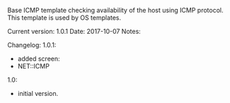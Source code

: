 Base ICMP template checking availability of the host using ICMP protocol.
This template is used by OS templates.

Current version: 1.0.1
Date:            2017-10-07
Notes:

Changelog:
1.0.1:
- added screen:
 - NET::ICMP

1.0:
- initial version.